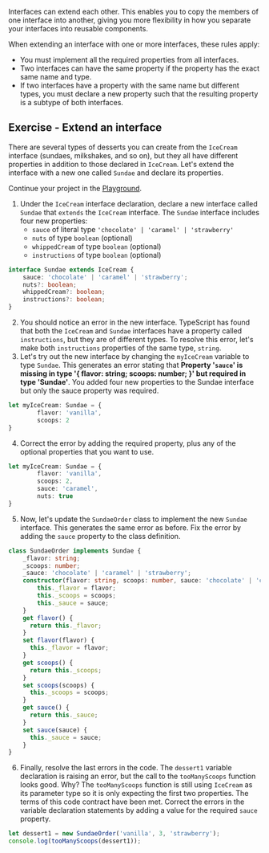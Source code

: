 Interfaces can extend each other. This enables you to copy the members of one interface into another, giving you more flexibility in how you separate your interfaces into reusable components.

When extending an interface with one or more interfaces, these rules apply:
- You must implement all the required properties from all interfaces.
- Two interfaces can have the same property if the property has the exact same name and type.
- If two interfaces have a property with the same name but different types, you must declare a new property such that the resulting property is a subtype of both interfaces.

## Exercise - Extend an interface

There are several types of desserts you can create from the `IceCream` interface (sundaes, milkshakes, and so on), but they all have different properties in addition to those declared in `IceCream`. Let's extend the interface with a new one called `Sundae` and declare its properties.

Continue your project in the [Playground](https://www.typescriptlang.org/play).

1. Under the `IceCream` interface declaration, declare a new interface called `Sundae` that `extends` the `IceCream` interface. The `Sundae` interface includes four new properties:
    - `sauce` of literal type `'chocolate' | 'caramel' | 'strawberry'`
    - `nuts` of type `boolean` (optional)
    - `whippedCream` of type `boolean` (optional)
    - `instructions` of type `boolean` (optional)

```typescript
interface Sundae extends IceCream {
    sauce: 'chocolate' | 'caramel' | 'strawberry';
    nuts?: boolean;
    whippedCream?: boolean;
    instructions?: boolean;
}
```

2. You should notice an error in the new interface. TypeScript has found that both the `IceCream` and `Sundae` interfaces have a property called `instructions`, but they are of different types. To resolve this error, let's make both `instructions` properties of the same type, `string`.
1. Let's try out the new interface by changing the `myIceCream` variable to type ``Sundae``. This generates an error stating that **Property '`sauce`' is missing in type '{ flavor: string; scoops: number; }' but required in type 'Sundae'**. You added four new properties to the Sundae interface but only the sauce property was required.

```typescript
let myIceCream: Sundae = {
        flavor: 'vanilla',
        scoops: 2
}

```

4. Correct the error by adding the required property, plus any of the optional properties that you want to use.

```typescript
let myIceCream: Sundae = {
        flavor: 'vanilla',
        scoops: 2,
        sauce: 'caramel',
        nuts: true
}
```

5. Now, let's update the `SundaeOrder` class to implement the new `Sundae` interface. This generates the same error as before. Fix the error by adding the `sauce` property to the class definition.

```typescript
class SundaeOrder implements Sundae {
    _flavor: string;
    _scoops: number;
    _sauce: 'chocolate' | 'caramel' | 'strawberry';
    constructor(flavor: string, scoops: number, sauce: 'chocolate' | 'caramel' | 'strawberry') {
        this._flavor = flavor;
        this._scoops = scoops;
        this._sauce = sauce;
    }
    get flavor() {
      return this._flavor;
    }
    set flavor(flavor) {
      this._flavor = flavor;
    }
    get scoops() {
      return this._scoops;
    }
    set scoops(scoops) {
      this._scoops = scoops;
    }
    get sauce() {
      return this._sauce;
    }
    set sauce(sauce) {
      this._sauce = sauce;
    }
}
```

6. Finally, resolve the last errors in the code. The `dessert1` variable declaration is raising an error, but the call to the `tooManyScoops` function looks good. Why? The `tooManyScoops` function is still using `IceCream` as its parameter type so it is only expecting the first two properties. The terms of this code contract have been met. Correct the errors in the variable declaration statements by adding a value for the required `sauce` property.

```typescript
let dessert1 = new SundaeOrder('vanilla', 3, 'strawberry');
console.log(tooManyScoops(dessert1));
```
